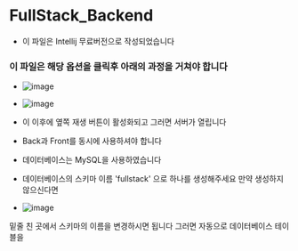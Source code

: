 # FullStack_Backend

- 이 파일은 Intellij 무료버전으로 작성되었습니다

### 이 파일은 해당 옵션을 클릭후 아래의 과정을 거쳐야 합니다
- ![image](https://user-images.githubusercontent.com/110005222/194504750-17f79b36-6170-4dbc-9b37-22160c9a0f00.png)
- ![image](https://user-images.githubusercontent.com/110005222/194505053-1e0305e8-5d38-4575-8ae4-d532a472963e.png)

- 이 이후에 옆쪽 재생 버튼이 활성화되고 그러면 서버가 열립니다


- Back과 Front를 동시에 사용하셔야 합니다
- 데이터베이스는 MySQL을 사용하였습니다
- 데이터베이스의 스키마 이름 'fullstack' 으로 하나를 생성해주세요
  만약 생성하지 않으신다면
  

- ![image](https://user-images.githubusercontent.com/110005222/194505770-891a22aa-7100-4d9e-8301-d10d0a4c5c20.png)

밑줄 친 곳에서 스키마의 이름을 변경하시면 됩니다
그러면 자동으로 데이터베이스 테이블을 







